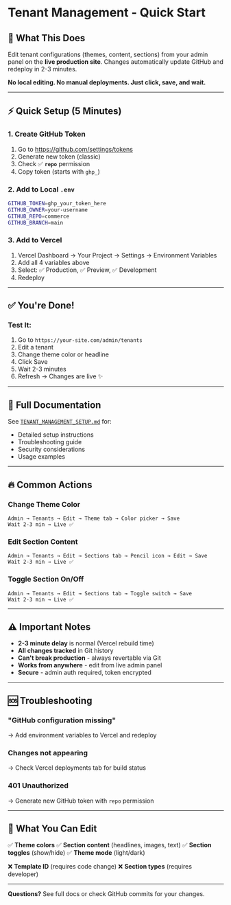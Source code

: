 # Tenant Management - Quick Start

## 🚀 What This Does

Edit tenant configurations (themes, content, sections) from your admin panel on the **live production site**. Changes automatically update GitHub and redeploy in 2-3 minutes.

**No local editing. No manual deployments. Just click, save, and wait.**

---

## ⚡ Quick Setup (5 Minutes)

### 1. Create GitHub Token
1. Go to https://github.com/settings/tokens
2. Generate new token (classic)
3. Check ✅ **`repo`** permission
4. Copy token (starts with `ghp_`)

### 2. Add to Local `.env`
```bash
GITHUB_TOKEN=ghp_your_token_here
GITHUB_OWNER=your-username
GITHUB_REPO=commerce
GITHUB_BRANCH=main
```

### 3. Add to Vercel
1. Vercel Dashboard → Your Project → Settings → Environment Variables
2. Add all 4 variables above
3. Select: ✅ Production, ✅ Preview, ✅ Development
4. Redeploy

---

## ✅ You're Done!

### Test It:
1. Go to `https://your-site.com/admin/tenants`
2. Edit a tenant
3. Change theme color or headline
4. Click Save
5. Wait 2-3 minutes
6. Refresh → Changes are live ✨

---

## 📖 Full Documentation

See [`TENANT_MANAGEMENT_SETUP.md`](./TENANT_MANAGEMENT_SETUP.md) for:
- Detailed setup instructions
- Troubleshooting guide
- Security considerations
- Usage examples

---

## 🔥 Common Actions

### Change Theme Color
```
Admin → Tenants → Edit → Theme tab → Color picker → Save
Wait 2-3 min → Live ✅
```

### Edit Section Content
```
Admin → Tenants → Edit → Sections tab → Pencil icon → Edit → Save
Wait 2-3 min → Live ✅
```

### Toggle Section On/Off
```
Admin → Tenants → Edit → Sections tab → Toggle switch → Save
Wait 2-3 min → Live ✅
```

---

## ⚠️ Important Notes

- **2-3 minute delay** is normal (Vercel rebuild time)
- **All changes tracked** in Git history
- **Can't break production** - always revertable via Git
- **Works from anywhere** - edit from live admin panel
- **Secure** - admin auth required, token encrypted

---

## 🆘 Troubleshooting

### "GitHub configuration missing"
→ Add environment variables to Vercel and redeploy

### Changes not appearing
→ Check Vercel deployments tab for build status

### 401 Unauthorized
→ Generate new GitHub token with `repo` permission

---

## 🎯 What You Can Edit

✅ **Theme colors**
✅ **Section content** (headlines, images, text)
✅ **Section toggles** (show/hide)
✅ **Theme mode** (light/dark)

❌ **Template ID** (requires code change)
❌ **Section types** (requires developer)

---

**Questions?** See full docs or check GitHub commits for your changes.